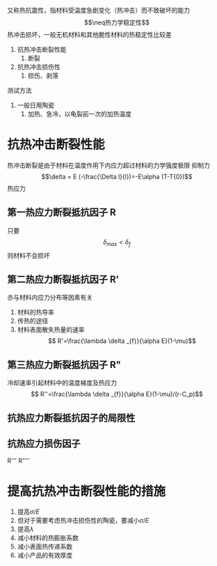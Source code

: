 又称热抗震性，指材料受温度急剧变化（热冲击）而不致破坏的能力
$$\neq热力学稳定性$$
热冲击损坏，一般无机材料和其他脆性材料的热稳定性比较差
1. 抗热冲击断裂性能
	1. 断裂
2. 抗热冲击损伤性
	1. 损伤、剥落

测试方法
1. 一般日用陶瓷
	1. 加热、急冷，以龟裂前一次的加热温度

# 抗热冲击断裂性能
热冲击断裂是由于材料在温度作用下内应力超过材料的力学强度极限
抑制力
$$\delta = E (-\frac{\Delta l}{l})=-E\alpha (T-T{0})$$
热应力
## 第一热应力断裂抵抗因子 R
只要$$\delta _{max} < \delta _ {f}$$
则材料不会损坏
## 第二热应力断裂抵抗因子 R'
亦与材料内应力分布等因素有关
1. 材料的热导率
2. 传热的途径
3. 材料表面散失热量的速率
$$ R'=\frac{\lambda \delta _{f}}{\alpha E}(1-\mu)$$
## 第三热应力断裂抵抗因子 R"
冷却速率引起材料中的温度梯度及热应力
$$ R''=\frac{\lambda \delta _{f}}{\alpha E}(1-\mu)/(r-C_p)$$
## 抗热应力断裂抵抗因子的局限性
## 抗热应力损伤因子
R'''
R''''
# 提高抗热冲击断裂性能的措施
1. 提高$\sigma/E$
2. 但对于需要考虑热冲击损伤性的陶瓷，要减小$\sigma/E$
4. 提高$\lambda$
5. 减小材料的热膨胀系数
6. 减小表面热传递系数
7. 减小产品的有效厚度